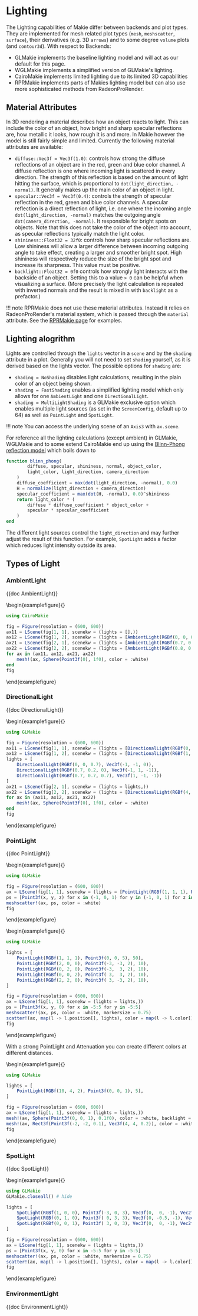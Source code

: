 # Lighting

The Lighting capabilities of Makie differ between backends and plot types.
They are implemented for mesh related plot types (`mesh`, `meshscatter`, `surface`), their derivatives (e.g. 3D `arrows`) and to some degree `volume` plots (and `contour3d`).
With respect to Backends:

- GLMakie implements the baseline lighting model and will act as our default for this page.
- WGLMakie implements a simplified version of GLMakie's lighting.
- CairoMakie implements limited lighting due to its limited 3D capabilities
- RPRMakie implements parts of Makies lighting model but can also use more sophisticated methods from RadeonProRender.

## Material Attributes

In 3D rendering a material describes how an object reacts to light.
This can include the color of an object, how bright and sharp specular reflections are, how metallic it looks, how rough it is and more.
In Makie however the model is still fairly simple and limited.
Currently the following material attributes are available:
- `diffuse::Vec3f = Vec3f(1.0)`: controls how strong the diffuse reflections of an object are in the red, green and blue color channel. A diffuse reflection is one where incoming light is scattered in every direction. The strength of this reflection is based on the amount of light hitting the surface, which is proportional to `dot(light_direction, -normal)`. It generally makes up the main color of an object in light.
- `specular::Vec3f = Vec3f(0.4)`: controls the strength of specular reflection in the red, green and blue color channels. A specular reflection is a direct reflection of light, i.e. one where the incoming angle `dot(light_direction, -normal)` matches the outgoing angle `dot(camera_direction, -normal)`. It responsible for bright spots on objects. Note that this does not take the color of the object into account, as specular reflections typically match the light color.
- `shininess::Float32 = 32f0`: controls how sharp specular reflections are. Low shininess will allow a larger difference between incoming outgoing angle to take effect, creating a larger and smoother bright spot. High shininess will respectively reduce the size of the bright spot and increase its sharpness. This value must be positive.
- `backlight::Float32 = 0f0` controls how strongly light interacts with the backside of an object. Setting this to a value `> 0` can be helpful when visualizing a surface. (More precisely the light calculation is repeated with inverted normals and the result is mixed in with `backlight` as a prefactor.)

!!! note
    RPRMakie does not use these material attributes.
    Instead it relies on RadeonProRender's material system, which is passed through the `material` attribute.
    See the [RPRMakie page](https://docs.makie.org/stable/documentation/backends/rprmakie/) for examples.


## Lighting alogrithm

Lights are controlled through the `lights` vector in a `scene` and by the `shading` attribute in a plot.
Generally you will not need to set `shading` yourself, as it is derived based on the lights vector.
The possible options for `shading` are:
- `shading = NoShading` disables light calculations, resulting in the plain color of an object being shown.
- `shading = FastShading` enables a simplified lighting model which only allows for one `AmbientLight` and one `DirectionalLight`.
- `shading = MultiLightShading` is a GLMakie exclusive option which enables multiple light sources (as set in the `ScreenConfig`, default up to 64) as well as `PointLight` and `SpotLight`.

!!! note
    You can access the underlying scene of an `Axis3` with `ax.scene`.

For reference all the lighting calculations (except ambient) in GLMakie, WGLMakie and to some extend CairoMakie end up using the [Blinn-Phong reflection model](https://en.wikipedia.org/wiki/Blinn%E2%80%93Phong_reflection_model) which boils down to

```julia
function blinn_phong(
        diffuse, specular, shininess, normal, object_color,
        light_color, light_direction, camera_direction
    )
    diffuse_coefficient = max(dot(light_direction, -normal), 0.0)
    H = normalize(light_direction + camera_direction)
    specular_coefficient = max(dot(H, -normal), 0.0)^shininess
    return light_color * (
        diffuse * diffuse_coefficient * object_color +
        specular * specular_coefficient
    )
end
```

The different light sources control the `light_direction` and may further adjust the result of this function. For example, `SpotLight` adds a factor which reduces light intensity outside its area.


## Types of Light


### AmbientLight

{{doc AmbientLight}}

\begin{examplefigure}{}
```julia
using CairoMakie

fig = Figure(resolution = (600, 600))
ax11 = LScene(fig[1, 1], scenekw = (lights = [],))
ax12 = LScene(fig[1, 2], scenekw = (lights = [AmbientLight(RGBf(0, 0, 0))],))
ax21 = LScene(fig[2, 1], scenekw = (lights = [AmbientLight(RGBf(0.7, 0.7, 0.7))],))
ax22 = LScene(fig[2, 2], scenekw = (lights = [AmbientLight(RGBf(0.8, 0.3, 0))],))
for ax in (ax11, ax12, ax21, ax22)
    mesh!(ax, Sphere(Point3f(0), 1f0), color = :white)
end
fig
```
\end{examplefigure}


### DirectionalLight

{{doc DirectionalLight}}

\begin{examplefigure}{}
```julia
using GLMakie

fig = Figure(resolution = (600, 600))
ax11 = LScene(fig[1, 1], scenekw = (lights = [DirectionalLight(RGBf(0, 0, 0), Vec3f(-1, 0, 0))],))
ax12 = LScene(fig[1, 2], scenekw = (lights = [DirectionalLight(RGBf(1, 1, 1), Vec3f(-1, 0, 0))],))
lights = [
    DirectionalLight(RGBf(0, 0, 0.7), Vec3f(-1, -1, 0)),
    DirectionalLight(RGBf(0.7, 0.2, 0), Vec3f(-1, 1, -1)),
    DirectionalLight(RGBf(0.7, 0.7, 0.7), Vec3f(1, -1, -1))
]
ax21 = LScene(fig[2, 1], scenekw = (lights = lights,))
ax22 = LScene(fig[2, 2], scenekw = (lights = [DirectionalLight(RGBf(4, 2, 1), Vec3f(0, 0, -1))],))
for ax in (ax11, ax12, ax21, ax22)
    mesh!(ax, Sphere(Point3f(0), 1f0), color = :white)
end
fig
```
\end{examplefigure}

### PointLight

{{doc PointLight}}

\begin{examplefigure}{}
```julia
using GLMakie

fig = Figure(resolution = (600, 600))
ax = LScene(fig[1, 1], scenekw = (lights = [PointLight(RGBf(1, 1, 1), Point3f(0, 0, 0))],))
ps = [Point3f(x, y, z) for x in (-1, 0, 1) for y in (-1, 0, 1) for z in (-1, 0, 1)]
meshscatter!(ax, ps, color = :white)
fig
```
\end{examplefigure}

\begin{examplefigure}{}
```julia
using GLMakie

lights = [
    PointLight(RGBf(1, 1, 1), Point3f(0, 0, 5), 50),
    PointLight(RGBf(2, 0, 0), Point3f(-3, -3, 2), 10),
    PointLight(RGBf(0, 2, 0), Point3f(-3,  3, 2), 10),
    PointLight(RGBf(0, 0, 2), Point3f( 3,  3, 2), 10),
    PointLight(RGBf(2, 2, 0), Point3f( 3, -3, 2), 10),
]

fig = Figure(resolution = (600, 600))
ax = LScene(fig[1, 1], scenekw = (lights = lights,))
ps = [Point3f(x, y, 0) for x in -5:5 for y in -5:5]
meshscatter!(ax, ps, color = :white, markersize = 0.75)
scatter!(ax, map(l -> l.position[], lights), color = map(l -> l.color[], lights), strokewidth = 1, strokecolor = :black)
fig
```
\end{examplefigure}

With a strong PointLight and Attenuation you can create different colors at different distances.

\begin{examplefigure}{}
```julia
using GLMakie

lights = [
    PointLight(RGBf(10, 4, 2), Point3f(0, 0, 1), 5),
]

fig = Figure(resolution = (600, 600))
ax = LScene(fig[1, 1], scenekw = (lights = lights,))
mesh!(ax, Sphere(Point3f(0, 0, 1), 0.1f0), color = :white, backlight = 1f0)
mesh!(ax, Rect3f(Point3f(-2, -2, 0.1), Vec3f(4, 4, 0.2)), color = :white, specular = 0.0)
fig
```
\end{examplefigure}


### SpotLight

{{doc SpotLight}}

\begin{examplefigure}{}
```julia
using GLMakie
GLMakie.closeall() # hide

lights = [
    SpotLight(RGBf(1, 0, 0), Point3f(-3, 0, 3), Vec3f(0,  0, -1), Vec2f(0.0, 0.3pi)),
    SpotLight(RGBf(0, 1, 0), Point3f( 0, 3, 3), Vec3f(0, -0.5, -1), Vec2f(0.2pi, 0.25pi)),
    SpotLight(RGBf(0, 0, 1), Point3f( 3, 0, 3), Vec3f(0,  0, -1), Vec2f(0.25pi, 0.25pi)),
]

fig = Figure(resolution = (600, 600))
ax = LScene(fig[1, 1], scenekw = (lights = lights,))
ps = [Point3f(x, y, 0) for x in -5:5 for y in -5:5]
meshscatter!(ax, ps, color = :white, markersize = 0.75)
scatter!(ax, map(l -> l.position[], lights), color = map(l -> l.color[], lights), strokewidth = 1, strokecolor = :black)
fig
```
\end{examplefigure}

### EnvironmentLight

{{doc EnvironmentLight}}